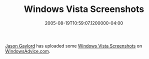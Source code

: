 ﻿---
title: Windows Vista Screenshots
date: "2005-08-19T10:59:07.1200000-04:00"
description: Jason Gaylord has uploaded some Windows Vista Screenshots on WindowsAdvice.com.
featuredImage: /img/default-post-image.jpg
---

[Jason Gaylord](http://windowsadvice.com/blogs/jason_n_gaylord/default.aspx) has uploaded some [Windows Vista Screenshots](http://windowsadvice.com/photos/windows_vista_client/default.aspx) on [WindowsAdvice.com](http://windowsadvice.com/).

